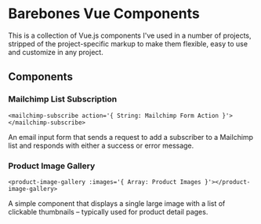 # Barebones Vue Components

This is a collection of Vue.js components I've used in a number of projects, stripped of the project-specific markup to make them flexible, easy to use and customize in any project.

## Components

### Mailchimp List Subscription
`<mailchimp-subscribe action='{ String: Mailchimp Form Action }'></mailchimp-subscribe>`

An email input form that sends a request to add a subscriber to a Mailchimp list and responds with either a success or error message.

### Product Image Gallery
`<product-image-gallery :images='{ Array: Product Images }'></product-image-gallery>`

A simple component that displays a single large image with a list of clickable thumbnails – typically used for product detail pages.

